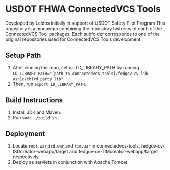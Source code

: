# USDOT FHWA ConnectedVCS Tools
Developed by Leidos initially in support of USDOT Safety Pilot Program
This repository is a monorepo combining the repository histories of each of the 
ConnectedVCS Tool packages. Each subfolder corresponds to one of the original 
repositories used for ConnectedVCS Tools development.

## Setup Path
1. After cloning the repo, set up LD_LIBRARY_PATH by running `LD_LIBRARY_PATH="[path_to_connectedvcs-tools]/fedgov-cv-lib-asn1c/third_party_lib"`.
2. Then, run `export LD_LIBRARY_PATH`.

## Build Instructions
1. Install JDK and Maven.
2. Run `sudo ./build.sh`.

## Deployment
1. Locate `root.war`,`isd.war` and `tim.war` in connectedvcs-tools, fedgov-cv-ISDcreator-webapp/target and fedgov-cv-TIMcreator-webapp/target respectively.
2. Deploy as servlets in conjunction with Apache Tomcat.